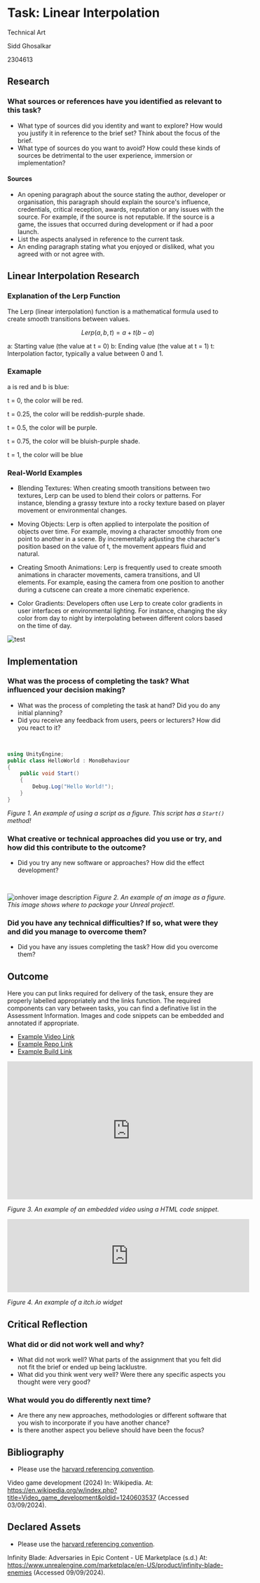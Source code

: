 # Task: Linear Interpolation

Technical Art

Sidd Ghosalkar

2304613

## Research

### What sources or references have you identified as relevant to this task?

- What type of sources did you identity and want to explore? How would you justify it in reference to the brief set? Think about the focus of the brief.
- What type of sources do you want to avoid? How could these kinds of sources be detrimental to the user experience, immersion or implementation?

#### Sources

- An opening paragraph about the source stating the author, developer or organisation, this paragraph should explain the source's influence, credentials, critical reception, awards, reputation or any issues with the source. For example, if the source is not reputable. If the source is a game, the issues that occurred during development or if had a poor launch.
- List the aspects analysed in reference to the current task.
- An ending paragraph stating what you enjoyed or disliked, what you agreed with or not agree with.

## Linear Interpolation Research

### Explanation of the Lerp Function

The Lerp (linear interpolation) function is a mathematical formula used to create smooth transitions between values.

$$ 
Lerp(a, b, t) = a + t(b − a)
$$

a: Starting value (the value at t = 0)
b: Ending value (the value at t = 1)
t: Interpolation factor, typically a value between 0 and 1.

### Examaple

a is red and b is blue:

t =  0, the color will be red.

t = 0.25, the color will be reddish-purple shade.

t = 0.5, the color  will be purple.

t = 0.75, the color will be bluish-purple shade.

t = 1, the color will be blue

### Real-World Examples

- Blending Textures: When creating smooth transitions between two textures, Lerp can be used to blend their colors or patterns. For instance, blending a grassy texture into a rocky texture based on player movement or environmental changes.

- Moving Objects: Lerp is often applied to interpolate the position of objects over time. For example, moving a character smoothly from one point to another in a scene. By incrementally adjusting the character's position based on the value of t, the movement appears fluid and natural.

- Creating Smooth Animations: Lerp is frequently used to create smooth animations in character movements, camera transitions, and UI elements. For example, easing the camera from one position to another during a cutscene can create a more cinematic experience.

- Color Gradients: Developers often use Lerp to create color gradients in user interfaces or environmental lighting. For instance, changing the sky color from day to night by interpolating between different colors based on the time of day.

![test](../Dev%20Logs/Resources/OIP.jpg)

## Implementation

### What was the process of completing the task? What influenced your decision making?

- What was the process of completing the task at hand? Did you do any initial planning?
- Did you receive any feedback from users, peers or lecturers? How did you react to it?

<br>

```csharp
using UnityEngine;
public class HelloWorld : MonoBehaviour 
{
    public void Start() 
    {
        Debug.Log("Hello World!");
    }
}
```
*Figure 1. An example of using a script as a figure. This script has a `Start()` method!*

### What creative or technical approaches did you use or try, and how did this contribute to the outcome?

- Did you try any new software or approaches? How did the effect development?

<br>

![onhover image description](https://beforesandafters.com/wp-content/uploads/2021/05/Welcome-to-Unreal-Engine-5-Early-Access-11-16-screenshot.png)
*Figure 2. An example of an image as a figure. This image shows where to package your Unreal project!.*

### Did you have any technical difficulties? If so, what were they and did you manage to overcome them?

- Did you have any issues completing the task? How did you overcome them?

## Outcome

Here you can put links required for delivery of the task, ensure they are properly labelled appropriately and the links function. The required components can vary between tasks, you can find a definative list in the Assessment Information. Images and code snippets can be embedded and annotated if appropriate.

- [Example Video Link](https://www.youtube.com/watch?v=dQw4w9WgXcQ&ab_channel=RickAstley)
- [Example Repo Link](https://github.com/githubtraining/hellogitworld)
- [Example Build Link](https://samperson.itch.io/desktop-goose)

<iframe width="560" height="315" src="https://www.youtube.com/embed/dQw4w9WgXcQ?si=C4v0qHaYuEISAC01" title="YouTube video player" frameborder="0" allow="accelerometer; autoplay; clipboard-write; encrypted-media; gyroscope; picture-in-picture; web-share" referrerpolicy="strict-origin-when-cross-origin" allowfullscreen></iframe>

*Figure 3. An example of an embedded video using a HTML code snippet.*

<iframe frameborder="0" src="https://itch.io/embed/2374819" width="552" height="167"><a href="https://bitboyb.itch.io/nephilim-resurrection">Nephilim Resurrection (BETA) by bitboyb</a></iframe>

*Figure 4. An example of a itch.io widget*

## Critical Reflection

### What did or did not work well and why?

- What did not work well? What parts of the assignment that you felt did not fit the brief or ended up being lacklustre.
- What did you think went very well? Were there any specific aspects you thought were very good?

### What would you do differently next time?

- Are there any new approaches, methodologies or different software that you wish to incorporate if you have another chance?
- Is there another aspect you believe should have been the focus?

## Bibliography

- Please use the [harvard referencing convention](https://mylibrary.uca.ac.uk/referencing).

Video game development (2024) In: Wikipedia. At: https://en.wikipedia.org/w/index.php?title=Video_game_development&oldid=1240603537 (Accessed  03/09/2024).

## Declared Assets

- Please use the [harvard referencing convention](https://mylibrary.uca.ac.uk/referencing).

Infinity Blade: Adversaries in Epic Content - UE Marketplace (s.d.) At: https://www.unrealengine.com/marketplace/en-US/product/infinity-blade-enemies (Accessed  09/09/2024).

